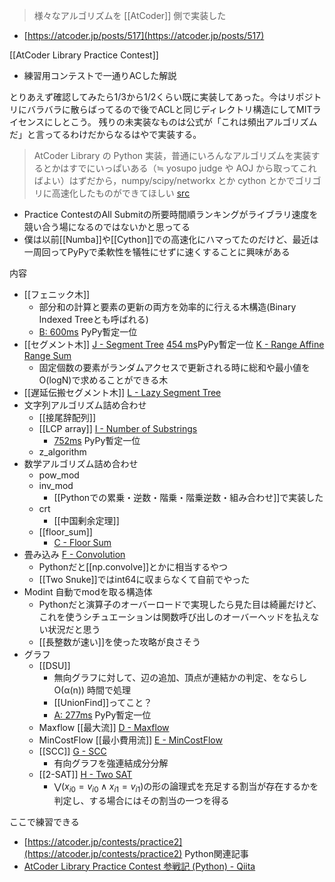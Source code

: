 
> 様々なアルゴリズムを [[AtCoder]] 側で実装した
- [https://atcoder.jp/posts/517](https://atcoder.jp/posts/517)

[[AtCoder Library Practice Contest]]
- 練習用コンテストで一通りACした解説

とりあえず確認してみたら1/3から1/2くらい既に実装してあった。今はリポジトリにバラバラに散らばってるので後でACLと同じディレクトリ構造にしてMITライセンスにしとこう。
残りの未実装なものは公式が「これは頻出アルゴリズムだ」と言ってるわけだからなるはやで実装する。

> AtCoder Library の Python 実装，普通にいろんなアルゴリズムを実装するとかはすでにいっぱいある（≒ yosupo judge や AOJ から取ってこればよい）はずだから，numpy/scipy/networkx とか cython とかでゴリゴリに高速化したものができてほしい [src](https://twitter.com/n_knuu6/status/1303026130279047168)
- Practice ContestのAll Submitの所要時間順ランキングがライブラリ速度を競い合う場になるのではないかと思ってる
- 僕は以前[[Numba]]や[[Cython]]での高速化にハマってたのだけど、最近は一周回ってPyPyで柔軟性を犠牲にせずに速くすることに興味がある

内容
- [[フェニック木]]
    - 部分和の計算と要素の更新の両方を効率的に行える木構造(Binary Indexed Treeとも呼ばれる)
    - [B: 600ms](https://atcoder.jp/contests/practice2/submissions/16567562) PyPy暫定一位
- [[セグメント木]] [J - Segment Tree](https://atcoder.jp/contests/practice2/tasks/practice2_j) [454 ms](https://atcoder.jp/contests/practice2/submissions/16567936)PyPy暫定一位  [K - Range Affine Range Sum](https://atcoder.jp/contests/practice2/tasks/practice2_k)
    - 固定個数の要素がランダムアクセスで更新される時に総和や最小値をO(logN)で求めることができる木
- [[遅延伝搬セグメント木]] [L - Lazy Segment Tree](https://atcoder.jp/contests/practice2/tasks/practice2_l)
- 文字列アルゴリズム詰め合わせ
    - [[接尾辞配列]]
    - [[LCP array]] [I - Number of Substrings](https://atcoder.jp/contests/practice2/tasks/practice2_i)
        - [752ms](https://atcoder.jp/contests/practice2/submissions/16567345) PyPy暫定一位
    - z_algorithm
- 数学アルゴリズム詰め合わせ
    - pow_mod
    - inv_mod
        - [[Pythonでの累乗・逆数・階乗・階乗逆数・組み合わせ]]で実装した
    - crt
        - [[中国剰余定理]]
    - [[floor_sum]]
        - [C - Floor Sum](https://atcoder.jp/contests/practice2/tasks/practice2_c)
- 畳み込み [F - Convolution](https://atcoder.jp/contests/practice2/tasks/practice2_f)
    - Pythonだと[[np.convolve]]とかに相当するやつ
    - [[Two Snuke]]ではint64に収まらなくて自前でやった
- Modint 自動でmodを取る構造体
    - Pythonだと演算子のオーバーロードで実現したら見た目は綺麗だけど、これを使うシチュエーションは関数呼び出しのオーバーヘッドを払えない状況だと思う
    - [[長整数が速い]]を使った攻略が良さそう
- グラフ
    - [[DSU]]
        - 無向グラフに対して、辺の追加、頂点が連結かの判定、をならし O(α(n)) 時間で処理
        - [[UnionFind]]ってこと？
        - [A: 277ms](https://atcoder.jp/contests/practice2/submissions/16567503) PyPy暫定一位
    - Maxflow [[最大流]] [D - Maxflow](https://atcoder.jp/contests/practice2/tasks/practice2_d)
    - MinCostFlow [[最小費用流]] [E - MinCostFlow](https://atcoder.jp/contests/practice2/tasks/practice2_e)
    - [[SCC]] [G - SCC](https://atcoder.jp/contests/practice2/tasks/practice2_g)
        - 有向グラフを強連結成分分解
    - [[2-SAT]] [H - Two SAT](https://atcoder.jp/contests/practice2/tasks/practice2_h)
        - $\bigvee (x_{i0} = v_{i0} \wedge x_{i1} = v_{i1})$の形の論理式を充足する割当が存在するかを判定し、する場合にはその割当の一つを得る

ここで練習できる
- [https://atcoder.jp/contests/practice2](https://atcoder.jp/contests/practice2)
Python関連記事
- [AtCoder Library Practice Contest 参戦記 (Python) - Qiita](https://qiita.com/c-yan/items/46845ba9deea43930544)
